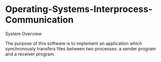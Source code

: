 # Operating-Systems-Interprocess-Communication
System Overview  

The purpose of this software is to implement an application which synchronously transfers files between two processes: a sender program and a receiver program.
